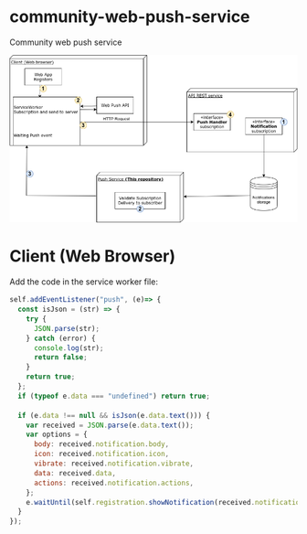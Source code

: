 # community-web-push-service
Community web push service

<div align="center">
    <img src="https://raw.githubusercontent.com/juanbautista0/community-web-push-service/main/src/assets/img/architectural_drawing_.png" alt="architectural_drawing"/>
</div>

# Client (Web Browser)
Add the code in the service worker file:

```js
self.addEventListener("push", (e)=> {
  const isJson = (str) => {
    try {
      JSON.parse(str);
    } catch (error) {
      console.log(str);
      return false;
    }
    return true;
  };
  if (typeof e.data === "undefined") return true;

  if (e.data !== null && isJson(e.data.text())) {
    var received = JSON.parse(e.data.text());
    var options = {
      body: received.notification.body,
      icon: received.notification.icon,
      vibrate: received.notification.vibrate,
      data: received.data,
      actions: received.notification.actions,
    };
    e.waitUntil(self.registration.showNotification(received.notification.title, options));
  }
});
```
